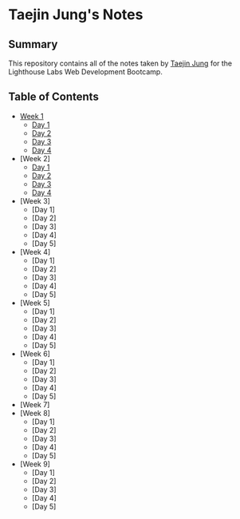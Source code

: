 # Taejin Jung's Notes

## Summary

This repository contains all of the notes taken by [Taejin Jung](https://github.com/taejin5314) for the Lighthouse Labs Web Development Bootcamp.

## Table of Contents

- [Week 1](/Week_1)
  - [Day 1](/Week_1/Day_1)
  - [Day 2](https://github.com/DominicTremblay/w1d2-lecture/tree/demo-east-june21-2021)
  - [Day 3](https://github.com/lovemorejokonya/lectures/blob/main/june-21-2021-east/W1D3/README.md)
  - [Day 4](https://github.com/FrancisBourgouin/lectures-2021-east-jun22/tree/main/w1d4)
- [Week 2]
  - [Day 1](https://github.com/zmcadie/LHL_lectures/tree/main/2021/east_jun_21/W2D1)
  - [Day 2](https://github.com/FrancisBourgouin/lectures-2021-east-jun22/tree/main/w2d2)
  - [Day 3](https://github.com/lovemorejokonya/lectures/tree/main/june-21-2021-east/W2D3)
  - [Day 4](https://github.com/DominicTremblay/w2d4-lecture/tree/demo-east-june21-2021)
- [Week 3]
  - [Day 1]
  - [Day 2]
  - [Day 3]
  - [Day 4]
  - [Day 5]
- [Week 4]
  - [Day 1]
  - [Day 2]
  - [Day 3]
  - [Day 4]
  - [Day 5]
- [Week 5]
  - [Day 1]
  - [Day 2]
  - [Day 3]
  - [Day 4]
  - [Day 5]
- [Week 6]
  - [Day 1]
  - [Day 2]
  - [Day 3]
  - [Day 4]
  - [Day 5]
- [Week 7]
- [Week 8]
  - [Day 1]
  - [Day 2]
  - [Day 3]
  - [Day 4]
  - [Day 5]
- [Week 9]
  - [Day 1]
  - [Day 2]
  - [Day 3]
  - [Day 4]
  - [Day 5]
